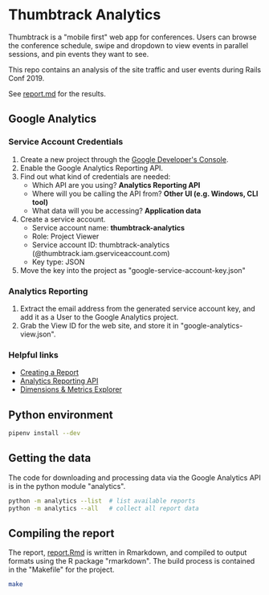 # Thumbtrack Analytics

Thumbtrack is a "mobile first" web app for conferences. Users can browse
the conference schedule, swipe and dropdown to view events in parallel sessions,
and pin events they want to see.

This repo contains an analysis of the site traffic and user events during
Rails Conf 2019.

See [report.md](./report.md) for the results.

## Google Analytics

### Service Account Credentials

1. Create a new project through the [Google Developer's Console](https://console.developers.google.com).
1. Enable the Google Analytics Reporting API.
1. Find out what kind of credentials are needed:
    * Which API are you using? **Analytics Reporting API**
    * Where will you be calling the API from? **Other UI (e.g. Windows, CLI tool)**
    * What data will you be accessing? **Application data**
1. Create a service account.
    * Service account name: **thumbtrack-analytics**
    * Role: Project Viewer
    * Service account ID: thumbtrack-analytics (@thumbtrack.iam.gserviceaccount.com)
    * Key type: JSON
1. Move the key into the project as "google-service-account-key.json"

### Analytics Reporting

1. Extract the email address from the generated service account key, and add it as a User to the Google Analytics project.
1. Grab the View ID for the web site, and store it in "google-analytics-view.json".

### Helpful links

* [Creating a Report](https://developers.google.com/analytics/devguides/reporting/core/v4/basics)
* [Analytics Reporting API](https://developers.google.com/analytics/devguides/reporting/core/v4/rest/)
* [Dimensions & Metrics Explorer](https://developers.google.com/analytics/devguides/reporting/core/dimsmets)

## Python environment

```bash
pipenv install --dev
```

## Getting the data

The code for downloading and processing data via the Google Analytics API
is in the python module "analytics".

```bash
python -m analytics --list  # list available reports
python -m analytics --all   # collect all report data 
```

## Compiling the report

The report, [report.Rmd](./report.Rmd) is written in Rmarkdown,
and compiled to output formats using the R package "rmarkdown".
The build process is contained in the "Makefile" for the project.

```bash
make
```

